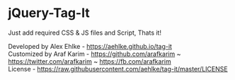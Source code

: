 # jQuery-Tag-It
Just add required CSS & JS files and Script, Thats it! <br/> 

Developed by Alex Ehlke - https://aehlke.github.io/tag-it <br/> 
Customized by Araf Karim - https://github.com/arafkarim ~ https://twitter.com/arafkarim ~ https://fb.com/arafkarim <br/> 
License - https://raw.githubusercontent.com/aehlke/tag-it/master/LICENSE
